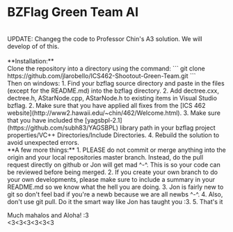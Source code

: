 # BZFlag Green Team AI
<br>
UPDATE: Changeg the code to Professor Chin's A3 solution. We will develop of of this.
<br> 
<br>
**Installation:**
<br>
Clone the repository into a directory using the command:
```
git clone https://github.com/jlarobello/ICS462-Shootout-Green-Team.git
```
<br>
Then on windows:
  1. Find your bzflag source directory and paste in the files (except for the README.md) into the bzflag directory.
  2. Add dectree.cxx, dectree.h, AStarNode.cpp, AStarNode.h to existing items in Visual Studio bzflag.
  2. Make sure that you have applied all fixes from the [ICS 462 website](http://www2.hawaii.edu/~chin/462/Welcome.html).
  3. Make sure that you have included the [yagsbpl-2.1](https://github.com/subh83/YAGSBPL) library path in your bzflag project properties/VC++ Directories/Include Directories.
  4. Rebuild the solution to avoid unexpected errors.

<br>
**A few more things:**
  1. PLEASE do not commit or merge anything into the origin and your local repositories master branch. Instead, do the pull request directly on github or Jon will get mad ^-^. This is so your code can be reviewed before being merged. 
  2. If you create your own branch to do your own developments, please make sure to include a summary in your README.md so we know what the hell you are doing.
  3. Jon is fairly new to git so don't feel bad if you're a newb because we are all newbs ^-^. 
  4. Also, don't use git pull. Do it the smart way like Jon has taught you :3.
  5. That's it
  
Much mahalos and Aloha! :3
<br><3<3<3<3<3<3
